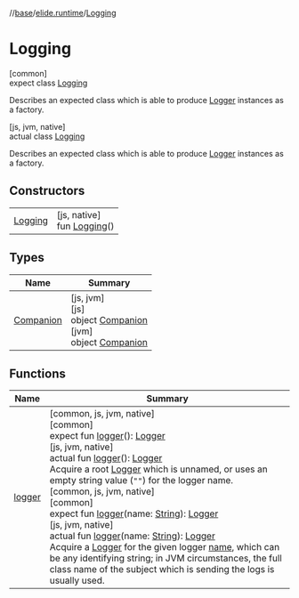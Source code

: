 //[base](../../../index.md)/[elide.runtime](../index.md)/[Logging](index.md)

# Logging

[common]\
expect class [Logging](index.md)

Describes an expected class which is able to produce [Logger](../-logger/index.md) instances as a factory.

[js, jvm, native]\
actual class [Logging](index.md)

Describes an expected class which is able to produce [Logger](../-logger/index.md) instances as a factory.

## Constructors

| | |
|---|---|
| [Logging](-logging.md) | [js, native]<br>fun [Logging](-logging.md)() |

## Types

| Name | Summary |
|---|---|
| [Companion](../../../../../packages/base/base/elide.runtime/-logging/[jvm]-companion/index.md) | [js, jvm]<br>[js]<br>object [Companion]([js]-companion/index.md)<br>[jvm]<br>object [Companion]([jvm]-companion/index.md) |

## Functions

| Name | Summary |
|---|---|
| [logger](logger.md) | [common, js, jvm, native]<br>[common]<br>expect fun [logger](logger.md)(): [Logger](../-logger/index.md)<br>[js, jvm, native]<br>actual fun [logger](logger.md)(): [Logger](../-logger/index.md)<br>Acquire a root [Logger](../-logger/index.md) which is unnamed, or uses an empty string value (`""`) for the logger name.<br>[common, js, jvm, native]<br>[common]<br>expect fun [logger](logger.md)(name: [String](https://kotlinlang.org/api/latest/jvm/stdlib/kotlin/-string/index.html)): [Logger](../-logger/index.md)<br>[js, jvm, native]<br>actual fun [logger](logger.md)(name: [String](https://kotlinlang.org/api/latest/jvm/stdlib/kotlin/-string/index.html)): [Logger](../-logger/index.md)<br>Acquire a [Logger](../-logger/index.md) for the given logger [name](logger.md), which can be any identifying string; in JVM circumstances, the full class name of the subject which is sending the logs is usually used. |
